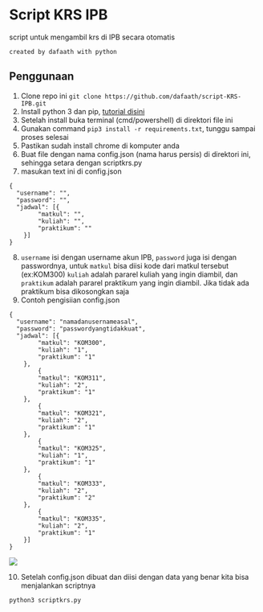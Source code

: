 # Script KRS IPB
script untuk mengambil krs di IPB secara otomatis

`created by dafaath with python`

## Penggunaan
1. Clone repo ini `git clone https://github.com/dafaath/script-KRS-IPB.git`
2. Install python 3 dan pip, [tutorial disini](https://phoenixnap.com/kb/how-to-install-python-3-windows)
3. Setelah install buka terminal (cmd/powershell) di direktori file ini
4. Gunakan command `pip3 install -r requirements.txt`, tunggu sampai proses selesai
5. Pastikan sudah install chrome di komputer anda
6. Buat file dengan nama config.json (nama harus persis) di direktori ini, sehingga setara dengan scriptkrs.py
7. masukan text ini di config.json
```
{
  "username": "",
  "password": "",
  "jadwal": [{
        "matkul": "",
        "kuliah": "",
        "praktikum": ""
    }]
}
```
8. `username` isi dengan username akun IPB, `password` juga isi dengan passwordnya, untuk `matkul` bisa diisi kode dari matkul tersebut (ex:KOM300) `kuliah` adalah pararel kuliah yang ingin diambil, dan `praktikum` adalah pararel praktikum yang ingin diambil. Jika tidak ada praktikum bisa dikosongkan saja 
9. Contoh pengisiian config.json
```
{
  "username": "namadanusernameasal",
  "password": "passwordyangtidakkuat",
  "jadwal": [{
        "matkul": "KOM300",
        "kuliah": "1",
        "praktikum": "1"
    },
        {
        "matkul": "KOM311",
        "kuliah": "2",
        "praktikum": "1"
    },
        {
        "matkul": "KOM321",
        "kuliah": "2",
        "praktikum": "1"
    },
        {
        "matkul": "KOM325",
        "kuliah": "1",
        "praktikum": "1"
    },
        {
        "matkul": "KOM333",
        "kuliah": "2",
        "praktikum": "2"
    },
        {
        "matkul": "KOM335",
        "kuliah": "2",
        "praktikum": "1"
    }]
}
```
![](https://i.ibb.co/s5tjvKj/image.png)

10. Setelah config.json dibuat dan diisi dengan data yang benar kita bisa menjalankan scriptnya
```
python3 scriptkrs.py
```
